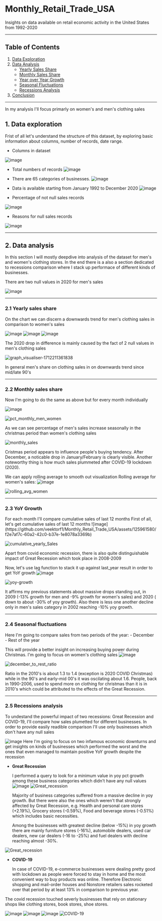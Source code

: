 # Monthly_Retail_Trade_USA
Insights on data available on retail economic activity in the United States from 1992-2020

---

## Table of Contents
1. [Data Exploration](#data-exploration)
2. [Data Analysis](#data-analysis)
   - [Yearly Sales Share](#yearly-sales-share)
   - [Monthly Sales Share](#monthly-sales-share)
   - [Year over Year Growth](#yoy-growth)
   - [Seasonal Fluctuations](#seasonal-fluctuations)
   - [Recessions Analysis](#recessions-analysis)
3. [Conclusion](#conclusion)

---


In my analysis I'll focus primarly on women's and men's clothing sales

<h2 id='data-exploration'>1. Data exploration</h2>
Frist of all let's understand the structure of this dataset, by exploring basic information about columns, number of records, date range.

* Columns in dataset 

![image](https://github.com/veektorf1/Monthly_Retail_Trade_USA/assets/125961580/54b7057c-2a26-4a9c-a1e8-8db1f80eab2b)

* Total numbers of records
![image](https://github.com/veektorf1/Monthly_Retail_Trade_USA/assets/125961580/24fb27a4-3790-4a74-ae72-84d9fa35a0e4)

* There are 65 categories of businesses.
![image](https://github.com/veektorf1/Monthly_Retail_Trade_USA/assets/125961580/5e03721b-b60b-4da0-af1a-05adb327874d)

* Data is available starting from January 1992 to December 2020
![image](https://github.com/veektorf1/Monthly_Retail_Trade_USA/assets/125961580/85cb9df1-0e58-42bb-85e9-15a8d32fa941)

* Percentage of not null sales records
  
![image](https://github.com/veektorf1/Monthly_Retail_Trade_USA/assets/125961580/a5098698-49bf-4a06-ae81-5bab9acf738c)

* Reasons for null sales records
  
![image](https://github.com/veektorf1/Monthly_Retail_Trade_USA/assets/125961580/db2b2c0a-738a-4e07-8985-a74f1807f2b0)

---
<h2 id='data-analysis'>2. Data analysis</h2>
 
 In this section I will mostly deepdive into analysis of the dataset for men's and women's clothing stores. 
 In the end there is a also a section dedicated to recessions comparison where I stack up performace of different kinds of businesses.

 There are two null values in 2020 for men's sales
 
 ![image](https://github.com/veektorf1/Monthly_Retail_Trade_USA/assets/125961580/9e1245e0-2ccd-4556-8c89-b3b1e2fc633d)

---

  <h3 id='yearly-sales-share'>2.1 Yearly sales share</h3>
  On the chart we can discern a downwards trend for men's clothing sales in comparison to women's sales
  
![image](https://github.com/veektorf1/Monthly_Retail_Trade_USA/assets/125961580/a6711a89-6cac-481d-bd47-d2f20f573893)
![image](https://github.com/veektorf1/Monthly_Retail_Trade_USA/assets/125961580/43ae0ca7-e362-441d-8185-37640ae3bc1e)
![image](https://github.com/veektorf1/Monthly_Retail_Trade_USA/assets/125961580/7b24f7bc-fdc6-444d-9702-2817daa63813)

The 2020 drop in difference is mainly caused by the fact of 2 null values in men's clothing sales

![graph_visualiser-1712211361838](https://github.com/veektorf1/Monthly_Retail_Trade_USA/assets/125961580/6df72aaf-44a8-40ae-98cb-6d3396d06560)

In general men's share on clothing sales in on downwards trend since mid/late 90's

---

<h3 id='monthly-sales-share'>2.2 Monthly sales share</h3>
Now I'm going to do the same as above but for every month individually

![image](https://github.com/user-attachments/assets/ae532d31-e9fd-478b-8bee-9593840fb63a)

![pct_monthly_men_women](https://github.com/veektorf1/Monthly_Retail_Trade_USA/assets/125961580/a84aa4f3-0d46-43bd-a759-85be2fa53b0a)


As we can see percentage of men's sales increase seasonally in the christmas period than women's clothing sales

![monthly_sales](https://github.com/veektorf1/Monthly_Retail_Trade_USA/assets/125961580/6e19157c-64ec-4f47-81e2-ae9e7232a7e3)

Cristmas period appears to influence people's buying tendency.
After December, a noticable drop in January/February is clearly visible.
Another noteworthy thing is how much sales plummeted after COVID-19 lockdown (2020).

We can apply rolling average to smooth out visualization
Rolling average for women's sales:
![image](https://github.com/veektorf1/Monthly_Retail_Trade_USA/assets/125961580/b523a39b-1ba5-4d28-9d85-bb0b0fb05ee8)

![rolling_avg_women](https://github.com/veektorf1/Monthly_Retail_Trade_USA/assets/125961580/1de56574-9e36-4db2-a0c8-9fd516b37438)

---

<h3 id='yoy-growth'>2.3 YoY Growth</h3>
For each month I'll compare cumulative sales of last 12 months
First of all, let's get cumulative sales of last 12 months
![image](https://github.com/veektorf1/Monthly_Retail_Trade_USA/assets/125961580/f2e7af7c-60a2-42c0-b37e-1e8078a3369b)

![cumulative_yearly_Sales](https://github.com/veektorf1/Monthly_Retail_Trade_USA/assets/125961580/ab8cc9e3-68ba-4457-86fe-706d129f0e9f)

Apart from covid economic recession, there is also quite distinguishable impact of Great Recession which took place in 2008-2009

Now, let's use lag function to stack it up against last_year result in order to get YoY growth
![image](https://github.com/veektorf1/Monthly_Retail_Trade_USA/assets/125961580/36e3d805-d32a-4210-9b31-c3d1f598cfeb)

![yoy-growth](https://github.com/veektorf1/Monthly_Retail_Trade_USA/assets/125961580/b265188b-d7a0-45a7-a8f0-d1436ecae61e)

It affirms my previous statements about massive drops standing out, in 2009 (-13% growth for men and -9% growth for women's sales) and 2020 ( down to about -30% of yoy growth). Also there is less one another decline only in men's sales category in 2002 reaching -10% yoy growth.

---

<h3 id='seasonal-fluctuations)'>2.4  Seasonal fluctuations </h3>
Here I'm going to compare sales from two periods of the year:
  - December
  - Rest of the year

This will provide a better insight on increasing buying power during Christmas. I'm going to focus on women's clothing sales
![image](https://github.com/veektorf1/Monthly_Retail_Trade_USA/assets/125961580/73111a7e-2320-4aec-b7d7-119df7cb5964)

![december_to_rest_ratio](https://github.com/veektorf1/Monthly_Retail_Trade_USA/assets/125961580/7298bfad-5bf9-46be-82dd-877214364d1f)

Ratio in the 2010's is about 1.3 to 1.4 (exception is 2020 COVID Christmas) while in the 90's and early-mid 00's it was oscilating about 1.6. People, back in 1990-2006, used to spend more on clothing for christmas than it is in 2010's which could be attributed to the effects of the Great Recession.

---

 <h3 id='recessions-analysis'>2.5 Recessions analysis</h3>
To undestand the powerful impact of two recessions: Great Recession and COVID-19, I'll compare how sales plumetted for different businesses.
In order to provide easily readible comparison I'll use only businesses which don't have any null sales

![image](https://github.com/veektorf1/Monthly_Retail_Trade_USA/assets/125961580/b29ec437-b6c5-48a7-a6ac-9aecb9fb6635)
Here I'm going to focus on two infamous economic downturns and get insights on kinds of businesses which performed the worst and the ones that even managed to maintain positive YoY growth despite the recession

* **Great Recession**
  
  I performed a query to look for a minimum value in yoy pct growth among these business categories which didn't have any null values
  ![image](https://github.com/veektorf1/Monthly_Retail_Trade_USA/assets/125961580/7ec1b406-bc82-4be3-ac29-56eeb52f43a6)
  ![Great_recession](https://github.com/veektorf1/Monthly_Retail_Trade_USA/assets/125961580/14b973c4-dc89-44b9-ba30-dd988734602e)

  Majority of business categories suffered from a massive decline in yoy growth. But there were also the ones which weren't that strongly affected by 
  Great Recession, e.g. Health and personal care stores (+2.19%), Grocery stores (-0.59%), Food and beverage stores (-0.51%) which includes basic necessities.

  Among the businesses with greatest decline (below -15%) in yoy growth there are mainly furniture stores (-16%), automobile dealers, used car dealers, new car dealers (-16 to -25%)  and fuel dealers with decline reaching almost -30%.
  
![Great_recession](https://github.com/veektorf1/Monthly_Retail_Trade_USA/assets/125961580/0f4a28b3-85bd-4c0f-a0dd-ad0d93a5a3f5)


* **COVID-19**

  In case of COVID-19, e-commerce businesses were dealing pretty good with lockdown as people were forced to stay in home and the most convenient way to buy products was online. Therefore Electronic shopping and mail-order houses and Nonstore retailers sales rocketed over that period by at least 13% in comparison to previous year.

The covid recession touched severly businesses that rely on stationary shops like clothing stores, book stores, shoe stores.

![image](https://github.com/veektorf1/Monthly_Retail_Trade_USA/assets/125961580/5a936eb7-e7b8-4d6e-b02b-c7d8b706d3b6)
![image](https://github.com/veektorf1/Monthly_Retail_Trade_USA/assets/125961580/28327e78-afc0-4153-bb96-346cc15796da)
![image](https://github.com/veektorf1/Monthly_Retail_Trade_USA/assets/125961580/9196f93c-1c13-4820-a59a-c61f3b178ff7)
![COVID-19](https://github.com/veektorf1/Monthly_Retail_Trade_USA/assets/125961580/eb11e6ab-a504-4d49-8658-12759af68e97)

  














